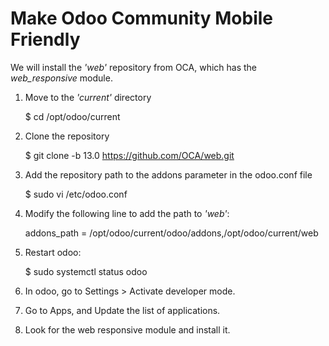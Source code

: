 # Make Odoo Community Mobile Friendly

We will install the *'web'* repository from OCA, which has the *web_responsive* module.

1. Move to the *'current'* directory

    $ cd /opt/odoo/current

2. Clone the repository

    $ git clone -b 13.0 https://github.com/OCA/web.git

3. Add the repository path to the addons parameter in the odoo.conf file

    $ sudo vi /etc/odoo.conf

4. Modify the following line to add the path to *'web'*:

    addons_path = /opt/odoo/current/odoo/addons,/opt/odoo/current/web

5. Restart odoo:

    $ sudo systemctl status odoo

6. In odoo, go to Settings > Activate developer mode.

7. Go to Apps, and Update the list of applications.

8. Look for the web responsive module and install it.
